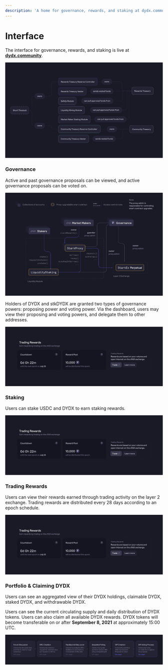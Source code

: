 ```yaml
---
description: 'A home for governance, rewards, and staking at dydx.community'
---
```


# Interface

The interface for governance, rewards, and staking is live at [**dydx.community**](https://dydx.community).

![Earn &amp; claim rewards, or vote on proposals](../.gitbook/assets/image%20%2852%29.png)

### Governance

Active and past governance proposals can be viewed, and active governance proposals can be voted on.

![Track proposal status and vote on changes](../.gitbook/assets/image%20%2816%29.png)

Holders of DYDX and stkDYDX are granted two types of governance powers: proposing power and voting power. Via the dashboard, users may view their proposing and voting powers, and delegate them to other addresses.

![Delegate your proposing and voting powers](../.gitbook/assets/image%20%2814%29%20%281%29.png)

### Staking

Users can stake USDC and DYDX to earn staking rewards.

![Stake funds to receive rewards](../.gitbook/assets/image%20%2817%29.png)

### Trading Rewards

Users can view their rewards earned through trading activity on the layer 2 exchange. Trading rewards are distributed every 28 days according to an epoch schedule.

![Trade to receive rewards](../.gitbook/assets/image%20%2814%29%20%282%29.png)

### Portfolio & Claiming DYDX

Users can see an aggregated view of their DYDX holdings, claimable DYDX, staked DYDX, and withdrawable DYDX.

Users can see the current circulating supply and daily distribution of DYDX tokens. Users can also claim all available DYDX rewards. DYDX tokens will become transferable on or after **September 8, 2021** at approximately 15:00 UTC.

![Claim your rewards](../.gitbook/assets/image%20%2815%29.png)

